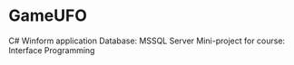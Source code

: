 # GameUFO
C# Winform application 
Database: MSSQL Server 
Mini-project for course: Interface Programming
